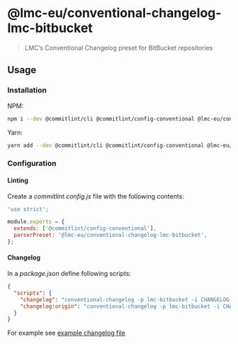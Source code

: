 # @lmc-eu/conventional-changelog-lmc-bitbucket

> LMC’s Conventional Changelog preset for BitBucket repositories

## Usage

### Installation

NPM:

```sh
npm i --dev @commitlint/cli @commitlint/config-conventional @lmc-eu/conventional-changelog-lmc-bitbucket
```

Yarn:

```sh
yarn add --dev @commitlint/cli @commitlint/config-conventional @lmc-eu/conventional-changelog-lmc-bitbucket
```

### Configuration

#### Linting

Create a _commitlint.config.js_ file with the following contents:

```javascript
'use strict';

module.exports = {
  extends: ['@commitlint/config-conventional'],
  parserPreset: '@lmc-eu/conventional-changelog-lmc-bitbucket',
};
```

#### Changelog

In a _package.json_ define following scripts:

```json
{
  "scripts": {
    "changelog": "conventional-changelog -p lmc-bitbucket -i CHANGELOG.md -s",
    "changelog:origin": "conventional-changelog -p lmc-bitbucket -i CHANGELOG.md -s -r 0"
  }
}
```

For example see [example changelog file][example-changelog]

[example-changelog]: example-changelog.md
